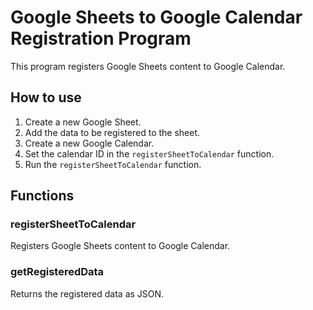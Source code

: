# Google Sheets to Google Calendar Registration Program

This program registers Google Sheets content to Google Calendar.

## How to use

1. Create a new Google Sheet.
2. Add the data to be registered to the sheet.
3. Create a new Google Calendar.
4. Set the calendar ID in the `registerSheetToCalendar` function.
5. Run the `registerSheetToCalendar` function.

## Functions

### registerSheetToCalendar

Registers Google Sheets content to Google Calendar.

### getRegisteredData

Returns the registered data as JSON.